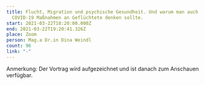 ```yaml
---
title: Flucht, Migration und psychische Gesundheit. Und warum man auch bei
  COVID-19 Maßnahmen an Geflüchtete denken sollte.
start: 2021-03-22T18:20:00.000Z
end: 2021-03-22T19:20:41.326Z
place: Zoom
person: Mag.a Dr.in Dina Weindl
count: 96
link: "-"
---
```

<!--StartFragment-->

Anmerkung: Der Vortrag wird aufgezeichnet und ist danach zum Anschauen verfügbar.

<!--EndFragment-->